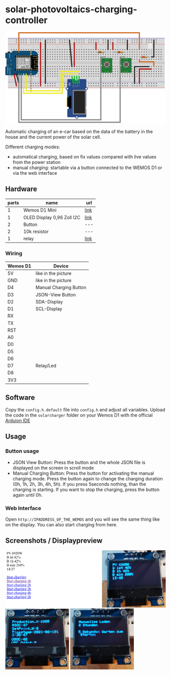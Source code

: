 # solar-photovoltaics-charging-controller

![Schematic](./img/schematic.svg)

Automatic charging of an e-car based on the data of the battery in the house and the current power of the solar cell.

Different charging modes:

- automatical charging, based on fix values compared with live values from the power station
- manual charging: startable via a button connected to the WEMOS D1 or via the web interface

## Hardware

| parts | name | url |
|---|---|---|
| 1 | Wemos D1 Mini | [link](https://www.makershop.de/plattformen/d1-mini/wemos-d1-mini-2/) |
| 1 | OLED Display 0,96 Zoll I2C| [link](https://www.az-delivery.de/en/products/0-96zolldisplay) |
| 2 | Button| --- |
| 2 | 10k resistor| --- |
| 1 | relay | [link](https://www.az-delivery.de/en/products/relais-modul) |

### Wiring

| Wemos D1 | Device |
|---|---|
| 5V | like in the picture |
| GND| like in the picture |
| D4 | Manual Charging Button |
| D3 | JSON-View Button |
| D2 | SDA-Display |
| D1 | SCL-Display |
| RX |  |
| TX |  |
| RST |  |
| A0 |  |
| D0 |  |
| D5 |  |
| D6 |  |
| D7 | Relay/Led |
| D8 |  |
| 3V3|  |

## Software

Copy the `config.h.default` file into `config.h` and adjust all variables. Upload the code in the `solarcharger` folder on your Wemos D1 with the official [Arduion IDE](https://www.arduino.cc/en/software)

## Usage

### Button usage

- JSON View Button: Press the button and the whole JSON file is displayed on the screen in scroll mode
- Manual Charging Button: Press the button for activating the manual charging mode. Press the button again to change the charging duration (0h, 1h, 2h, 3h, 4h, 5h). If you press 5seconds nothing, than the charging is starting. If you want to stop the charging, press the button again until 0h.

### Web Interface

Open `http://IPADDRESS_OF_THE_WEMOS` and you will see the same thing like on the display. You can also start charging from here.




## Screenshots / Displaypreview

<img src="./img/webpage.png" width="300" />
<img src="./img/default_screen.jpg" width="200" />
<img src="./img/json_screen.jpg" width="200" />
<img src="./img/manualCharging_screen.jpg" width="200" />